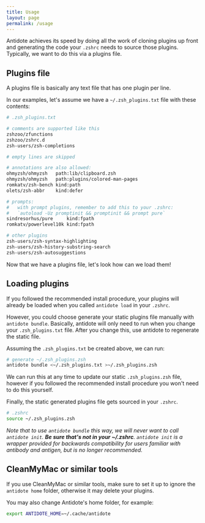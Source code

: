 ```yaml
---
title: Usage
layout: page
permalink: /usage
---
```


Antidote achieves its speed by doing all the work of cloning plugins up front and
generating the code your `.zshrc` needs to source those plugins. Typically, we want to
do this via a plugins file.

## Plugins file

A plugins file is basically any text file that has one plugin per line.

In our examples, let's assume we have a `~/.zsh_plugins.txt` file with these
contents:

```zsh
# .zsh_plugins.txt

# comments are supported like this
zshzoo/zfunctions
zshzoo/zshrc.d
zsh-users/zsh-completions

# empty lines are skipped

# annotations are also allowed:
ohmyzsh/ohmyzsh   path:lib/clipboard.zsh
ohmyzsh/ohmyzsh   path:plugins/colored-man-pages
romkatv/zsh-bench kind:path
olets/zsh-abbr    kind:defer

# prompts:
#   with prompt plugins, remember to add this to your .zshrc:
#   `autoload -Uz promptinit && promptinit && prompt pure`
sindresorhus/pure     kind:fpath
romkatv/powerlevel10k kind:fpath

# other plugins
zsh-users/zsh-syntax-highlighting
zsh-users/zsh-history-substring-search
zsh-users/zsh-autosuggestions
```

Now that we have a plugins file, let's look how can we load them!

## Loading plugins

If you followed the recommended install procedure, your plugins will already be loaded
when you called `antidote load` in your `.zshrc`.

However, you could choose generate your static plugins file manually with
`antidote bundle`. Basically, antidote will only need to run when you change your
`.zsh_plugins.txt` file. After you change this, use antidote to regenerate the static
file.

Assuming the `.zsh_plugins.txt` be created above, we can run:

```zsh
# generate ~/.zsh_plugins.zsh
antidote bundle <~/.zsh_plugins.txt >~/.zsh_plugins.zsh
```

We can run this at any time to update our static `.zsh_plugins.zsh` file, however if you
followed the recommended install procedure you won't need to do this yourself.

Finally, the static generated plugins file gets sourced in your `.zshrc`.

```zsh
# .zshrc
source ~/.zsh_plugins.zsh
```

_Note that to use `antidote bundle` this way, we will never want to call
`antidote init`. **Be sure that's not in your ~/.zshrc**. `antidote init` is a wrapper
provided for backwards compatibility for users familiar with antibody and antigen, but
is no longer recommended._

## CleanMyMac or similar tools

If you use CleanMyMac or similar tools, make sure to set it up to ignore the `antidote
home` folder, otherwise it may delete your plugins.

You may also change Antidote's home folder, for example:

```zsh
export ANTIDOTE_HOME=~/.cache/antidote
```
